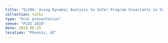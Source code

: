 ```yaml
---
title: "SLING: Using Dynamic Analysis to Infer Program Invariants in Separation Logic"
collection: talks
type: "Oral presentation"
venue: "PLDI 2019"
date: 2019-06-25
location: "Phoenix, AZ"
---
```

